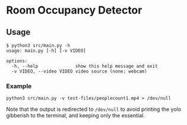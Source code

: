 # Room Occupancy Detector

## Usage

```terminal
$ python3 src/main.py -h
usage: main.py [-h] [-v VIDEO]

options:
  -h, --help              show this help message and exit
  -v VIDEO, --video VIDEO video source (none: webcam)
```

### Example

```terminal
python3 src/main.py -v test-files/peoplecount1.mp4 > /dev/null
```

Note that the output is redirected to `/dev/null` to avoid printing the yolo gibberish to the terminal, and keeping only the essential.
